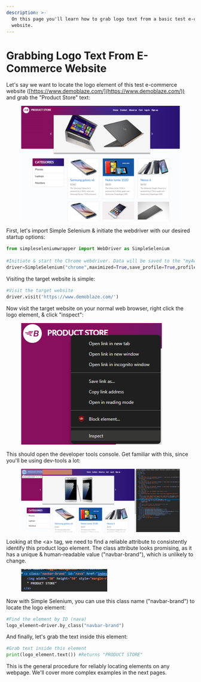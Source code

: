 ```yaml
---
description: >-
  On this page you'll learn how to grab logo text from a basic test e-commerce
  website.
---
```


# Grabbing Logo Text From E-Commerce Website

Let's say we want to locate the logo element of this test e-commerce website ([https://www.demoblaze.com/](https://www.demoblaze.com/)) and grab the "Product Store" text:

<figure><img src="../.gitbook/assets/ecommercewebsitetest.PNG" alt=""><figcaption></figcaption></figure>

First, let's import Simple Selenium & initiate the webdriver with our desired startup options:

```python
from simpleseleniumwrapper import WebDriver as SimpleSelenium

#Initiate & start the Chrome webdriver. Data will be saved to the "myAwesomeProfile" profile.
driver=SimpleSelenium("chrome",maximized=True,save_profile=True,profile_name="myAwesomeProfile",save_logs_in_file=True)
```

Visiting the target website is simple:

```python
#Visit the target website
driver.visit('https://www.demoblaze.com/')
```

Now visit the target website on your normal web browser, right click the logo element, & click "inspect":

<figure><img src="../.gitbook/assets/inspectinglogo.PNG" alt=""><figcaption></figcaption></figure>

This should open the developer tools console. Get familiar with this, since you'll be using dev-tools a lot:

<figure><img src="../.gitbook/assets/highlightinglogo.PNG" alt=""><figcaption></figcaption></figure>

Looking at the \<a> tag, we need to find a reliable attribute to consistently identify this product logo element. The class attribute looks promising, as it has a unique & human-readable value ("navbar-brand"), which is unlikely to change.

<figure><img src="../.gitbook/assets/image (5).png" alt=""><figcaption></figcaption></figure>

Now with Simple Selenium, you can use this class name ("navbar-brand") to locate the logo element:

```python
#Find the element by ID (nava)
logo_element=driver.by_class("navbar-brand")
```

And finally, let's grab the text inside this element:

```python
#Grab text inside this element
print(logo_element.text()) #Returns "PRODUCT STORE"
```

This is the general procedure for reliably locating elements on any webpage. We'll cover more complex examples in the next pages.
